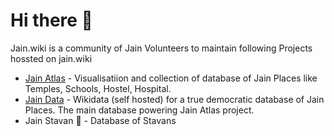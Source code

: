# Hi there 👋
Jain.wiki is a community of Jain Volunteers to maintain following Projects hossted on jain.wiki

- [Jain Atlas](https://github.com/jain-wiki/atlas) - Visualisatiion and collection of database of Jain Places like Temples, Schools, Hostel, Hospital.
- [Jain Data](https://data.jain.wiki) - Wikidata (self hosted) for a true democratic database of Jain Places. The main database powering Jain Atlas project.
- Jain Stavan 🔄️ - Database of Stavans

<!--

**Here are some ideas to get you started:**

🙋‍♀️ A short introduction - what is your organization all about?
🌈 Contribution guidelines - how can the community get involved?
👩‍💻 Useful resources - where can the community find your docs? Is there anything else the community should know?
🍿 Fun facts - what does your team eat for breakfast?
🧙 Remember, you can do mighty things with the power of [Markdown](https://docs.github.com/github/writing-on-github/getting-started-with-writing-and-formatting-on-github/basic-writing-and-formatting-syntax)
-->
